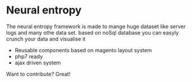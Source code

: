 # Neural entropy

The neural entropy framework is made to mange huge dataset like server logs and many othe data set.
based on noSql database you can easyly crunch your data and visualise it

  - Reusable components based on magento layout system
  - php7 ready
  - ajax driven system


Want to contribute? Great!
